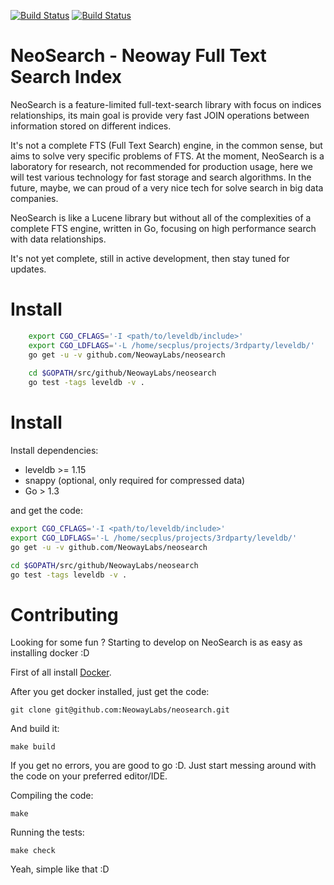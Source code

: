 [![Build Status](https://travis-ci.org/NeowayLabs/neosearch.svg?branch=master)](https://travis-ci.org/NeowayLabs/neosearch) [![Build Status](https://drone.io/github.com/NeowayLabs/neosearch/status.png)](https://drone.io/github.com/NeowayLabs/neosearch/latest)

NeoSearch - Neoway Full Text Search Index
==========================================

NeoSearch is a feature-limited full-text-search library with focus on indices relationships, its main goal is provide very fast JOIN operations between information stored on different indices.

It's not a complete FTS (Full Text Search) engine, in the common sense, but aims to solve very specific problems of FTS. At the moment, NeoSearch is a laboratory for research, not recommended for production usage, here we will test various technology for fast storage and search algorithms. In the future, maybe, we can proud of a very nice tech for solve search in big data companies.

NeoSearch is like a Lucene library but without all of the complexities of a complete FTS engine, written in Go, focusing on high performance search with data relationships.

It's not yet complete, still in active development, then stay tuned for updates.

# Install

```bash
	export CGO_CFLAGS='-I <path/to/leveldb/include>'
	export CGO_LDFLAGS='-L /home/secplus/projects/3rdparty/leveldb/'
	go get -u -v github.com/NeowayLabs/neosearch
	
	cd $GOPATH/src/github/NeowayLabs/neosearch
	go test -tags leveldb -v .
```

# Install

Install dependencies:

* leveldb >= 1.15
* snappy (optional, only required for compressed data)
* Go > 1.3

and get the code:

```bash
export CGO_CFLAGS='-I <path/to/leveldb/include>'
export CGO_LDFLAGS='-L /home/secplus/projects/3rdparty/leveldb/'
go get -u -v github.com/NeowayLabs/neosearch

cd $GOPATH/src/github/NeowayLabs/neosearch
go test -tags leveldb -v .
```

# Contributing

Looking for some fun ? Starting to develop on NeoSearch is as easy as installing docker :D

First of all install [Docker](https://docs.docker.com/installation/).

After you get docker installed, just get the code:

    git clone git@github.com:NeowayLabs/neosearch.git

And build it:

    make build

If you get no errors, you are good to go :D. Just start messing around with the code on your preferred editor/IDE.

Compiling the code:

    make

Running the tests:

    make check

Yeah, simple like that :D

